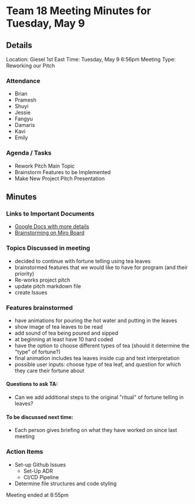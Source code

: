 # Team 18 Meeting Minutes for Tuesday, May 9

## Details

Location: Giesel 1st East
Time: Tuesday, May 9 6:56pm
Meeting Type: Reworking our Pitch

### Attendance

-   Brian
-   Pramesh
-   Shuyi
-   Jessie
-   Fangyu
-   Damaris
-   Kavi
-   Emily

### Agenda / Tasks

-   Rework Pitch Main Topic
-   Brainstorm Features to be Implemented
-   Make New Project Pitch Presentation

## Minutes

### Links to Important Documents

-   [Google Docs with more details](https://docs.google.com/document/d/1JezWzzdS7xpDPmtYzGWAP4wgzL_Lw-7Lxp0NKwXPNgI/edit#)
-   [Brainstorming on Miro Board](https://miro.com/welcomeonboard/RUpsSE81UklVeHF4MDlXTFR1OUpjTFhTSGdQYVFrOTJPMHJlR[…]OMW1vWXwzNDU4NzY0NTUyNzAwNjM3Njk4fDI=?share_link_id=914738569260)

### Topics Discussed in meeting

-   decided to continue with fortune telling using tea leaves
-   brainstormed features that we would like to have for program (and their priority)
-   Re-works project pitch
-   update pitch markdown file
-   create Issues

### Features brainstormed

-   have animations for pouring the hot water and putting in the leaves
-   show image of tea leaves to be read
-   add sound of tea being poured and sipped
-   at beginning at least have 10 hard coded
-   have the option to choose different types of tea (should it determine the "type" of fortune?)
-   final animation includes tea leaves inside cup and text interpretation
-   possible user inputs: choose type of tea leaf, and question for which they care their fortune about

#### Questions to ask TA:

-   Can we add additional steps to the original "ritual" of fortune telling in leaves?

#### To be discussed next time:

-   Each person gives briefing on what they have worked on since last meeting

### Action Items

-   Set-up Github Issues
    -   Set-Up ADR
    -   CI/CD Pipeline
-   Determine file structures and code styling

Meeting ended at 8:55pm
